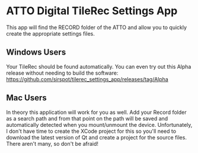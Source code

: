 # ATTO Digital TileRec Settings App
This app will find the RECORD folder of the ATTO and allow you to quickly create the appropriate settings files.

## Windows Users
Your TileRec should be found automatically. You can even try out this Alpha release without needing to build the software:
https://github.com/sirspot/tilerec_settings_app/releases/tag/Alpha

## Mac Users
In theory this application will work for you as well. Add your Record folder as a search path and from that point on the path will be saved and automatically detected when you mount/unmount the device. Unfortunately, I don't have time to create the XCode project for this so you'll need to download the latest version of Qt and create a project for the source files. There aren't many, so don't be afraid!
